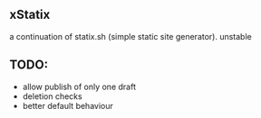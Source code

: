 ## xStatix

a continuation of statix.sh (simple static site generator). unstable

## TODO:
- allow publish of only one draft
- deletion checks
- better default behaviour


